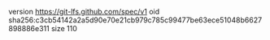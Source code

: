 version https://git-lfs.github.com/spec/v1
oid sha256:c3cb54142a2a5d90e70e21cb979c785c99477be63ece51048b6627898886e311
size 110
